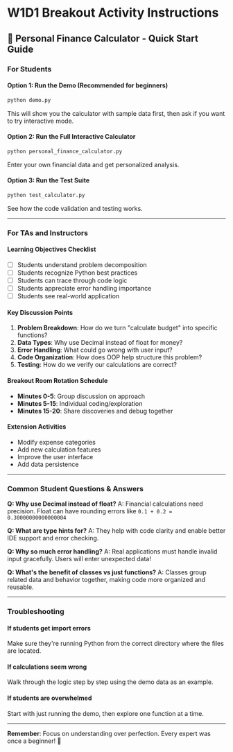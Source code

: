 # W1D1 Breakout Activity Instructions

## 🎯 Personal Finance Calculator - Quick Start Guide

### For Students

#### Option 1: Run the Demo (Recommended for beginners)
```bash
python demo.py
```
This will show you the calculator with sample data first, then ask if you want to try interactive mode.

#### Option 2: Run the Full Interactive Calculator
```bash
python personal_finance_calculator.py
```
Enter your own financial data and get personalized analysis.

#### Option 3: Run the Test Suite
```bash
python test_calculator.py
```
See how the code validation and testing works.

---

### For TAs and Instructors

#### Learning Objectives Checklist
- [ ] Students understand problem decomposition
- [ ] Students recognize Python best practices
- [ ] Students can trace through code logic
- [ ] Students appreciate error handling importance
- [ ] Students see real-world application

#### Key Discussion Points
1. **Problem Breakdown**: How do we turn "calculate budget" into specific functions?
2. **Data Types**: Why use Decimal instead of float for money?
3. **Error Handling**: What could go wrong with user input?
4. **Code Organization**: How does OOP help structure this problem?
5. **Testing**: How do we verify our calculations are correct?

#### Breakout Room Rotation Schedule
- **Minutes 0-5**: Group discussion on approach
- **Minutes 5-15**: Individual coding/exploration
- **Minutes 15-20**: Share discoveries and debug together

#### Extension Activities
- Modify expense categories
- Add new calculation features  
- Improve the user interface
- Add data persistence

---

### Common Student Questions & Answers

**Q: Why use Decimal instead of float?**
A: Financial calculations need precision. Float can have rounding errors like `0.1 + 0.2 = 0.30000000000000004`

**Q: What are type hints for?**
A: They help with code clarity and enable better IDE support and error checking.

**Q: Why so much error handling?**
A: Real applications must handle invalid input gracefully. Users will enter unexpected data!

**Q: What's the benefit of classes vs just functions?**
A: Classes group related data and behavior together, making code more organized and reusable.

---

### Troubleshooting

#### If students get import errors
Make sure they're running Python from the correct directory where the files are located.

#### If calculations seem wrong
Walk through the logic step by step using the demo data as an example.

#### If students are overwhelmed
Start with just running the demo, then explore one function at a time.

---

**Remember**: Focus on understanding over perfection. Every expert was once a beginner! 🌟
